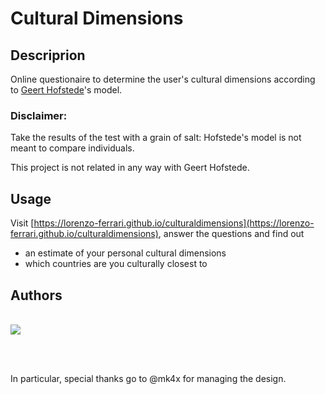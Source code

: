 # Cultural Dimensions

## Descriprion

Online questionaire to determine the user's cultural dimensions according to [Geert Hofstede](https://geerthofstede.com/)'s model.

### Disclaimer:

Take the results of the test with a grain of salt: Hofstede's model is not meant to compare individuals.

This project is not related in any way with Geert Hofstede.

## Usage

Visit [https://lorenzo-ferrari.github.io/culturaldimensions](https://lorenzo-ferrari.github.io/culturaldimensions), answer the questions and find out
* an estimate of your personal cultural dimensions
* which countries are you culturally closest to

## Authors
<br>
<a href="https://github.com/lorenzo-ferrari/culturaldimensions/graphs/contributors">
  <img src="https://contrib.rocks/image?repo=lorenzo-ferrari/culturaldimensions" />
</a>

<br><br>

In particular, special thanks go to @mk4x for managing the design.